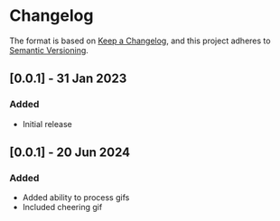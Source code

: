 # Changelog

The format is based on [Keep a Changelog](https://keepachangelog.com/en/1.0.0/), and this project adheres to [Semantic Versioning](https://semver.org/spec/v2.0.0.html).

## [0.0.1] - 31 Jan 2023

### Added

- Initial release

## [0.0.1] - 20 Jun 2024

### Added

- Added ability to process gifs
- Included cheering gif
